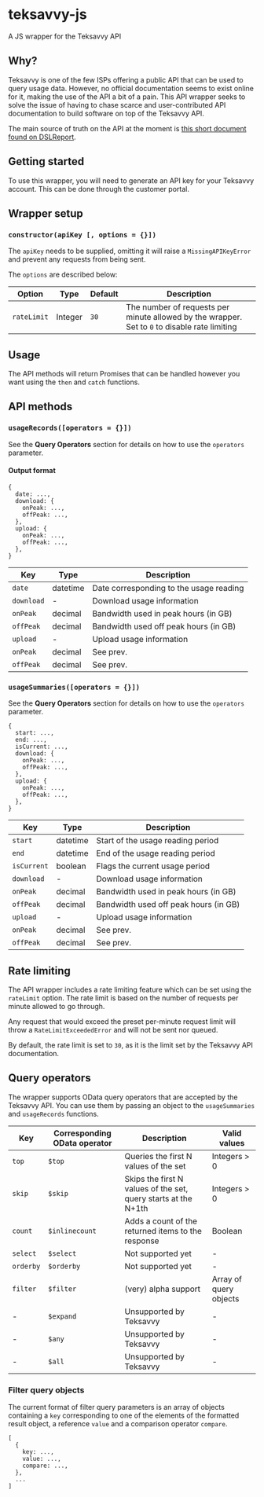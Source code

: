 # teksavvy-js
A JS wrapper for the Teksavvy API

## Why?

Teksavvy is one of the few ISPs offering a public API that can be used to query usage data. However, no official documentation seems to exist online for it, making the use of the API a bit of a pain. This API wrapper seeks to solve the issue of having to chase scarce and user-contributed API documentation to build software on top of the Teksavvy API.

The main source of truth on the API at the moment is [this short document found on DSLReport](http://www.dslreports.com/r0/download/2281960~426c08ab0e405af5a3a2b956402e011c/TekSavvy_Internet_Usage_Web_API_URIs.pdf).

## Getting started

To use this wrapper, you will need to generate an API key for your Teksavvy account. This can be done through the customer portal.

## Wrapper setup

### `constructor(apiKey [, options = {}])`

The `apiKey` needs to be supplied, omitting it will raise a `MissingAPIKeyError` and prevent any requests from being sent.

The `options` are described below:

|Option|Type|Default|Description|
|---|---|---|---|
|`rateLimit`|Integer|`30`|The number of requests per minute allowed by the wrapper. Set to `0` to disable rate limiting|

## Usage

The API methods will return Promises that can be handled however you want using the `then` and `catch` functions.

## API methods

### `usageRecords([operators = {}])`

See the __Query Operators__ section for details on how to use the `operators` parameter.

#### Output format

```
{
  date: ...,
  download: {
    onPeak: ...,
    offPeak: ...,
  },
  upload: {
    onPeak: ...,
    offPeak: ...,
  },
}
```

|Key|Type|Description|
|---|---|---|
|`date`|datetime|Date corresponding to the usage reading|
|`download`|-|Download usage information|
|`onPeak`|decimal|Bandwidth used in peak hours (in GB)|
|`offPeak`|decimal|Bandwidth used off peak hours (in GB)|
|`upload`|-|Upload usage information|
|`onPeak`|decimal|See prev.|
|`offPeak`|decimal|See prev.|

### `usageSummaries([operators = {}])`

See the __Query Operators__ section for details on how to use the `operators` parameter.

```
{
  start: ...,
  end: ...,
  isCurrent: ...,
  download: {
    onPeak: ...,
    offPeak: ...,
  },
  upload: {
    onPeak: ...,
    offPeak: ...,
  },
}
```

|Key|Type|Description|
|---|---|---|
|`start`|datetime|Start of the usage reading period|
|`end`|datetime|End of the usage reading period|
|`isCurrent`|boolean|Flags the current usage period|
|`download`|-|Download usage information|
|`onPeak`|decimal|Bandwidth used in peak hours (in GB)|
|`offPeak`|decimal|Bandwidth used off peak hours (in GB)|
|`upload`|-|Upload usage information|
|`onPeak`|decimal|See prev.|
|`offPeak`|decimal|See prev.|

## Rate limiting

The API wrapper includes a rate limiting feature which can be set using the `rateLimit` option. The rate limit is based on the number of requests per minute allowed to go through.

Any request that would exceed the preset per-minute request limit will throw a `RateLimitExceededError` and will not be sent nor queued.

By default, the rate limit is set to `30`, as it is the limit set by the Teksavvy API documentation.

## Query operators

The wrapper supports OData query operators that are accepted by the Teksavvy API. You can use them by passing an object to the `usageSummaries` and `usageRecords` functions.

|Key|Corresponding OData operator|Description|Valid values|
|---|---|---|---|
|`top`|`$top`|Queries the first N values of the set|Integers > 0|
|`skip`|`$skip`|Skips the first N values of the set, query starts at the N+1th|Integers > 0|
|`count`|`$inlinecount`|Adds a count of the returned items to the response|Boolean|
|`select`|`$select`|Not supported yet|-|
|`orderby`|`$orderby`|Not supported yet|-|
|`filter`|`$filter`|(very) alpha support|Array of query objects|
|-|`$expand`|Unsupported by Teksavvy|-|
|-|`$any`|Unsupported by Teksavvy|-|
|-|`$all`|Unsupported by Teksavvy|-|

### Filter query objects

The current format of filter query parameters is an array of objects containing a `key` corresponding to one of the elements of the formatted result object, a reference `value` and a comparison operator `compare`.

```
[
  {
    key: ...,
    value: ...,
    compare: ...,
  },
  ...
]
```